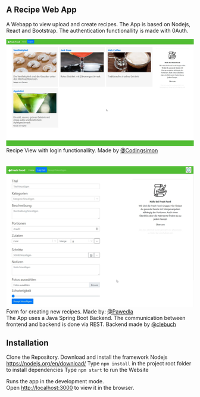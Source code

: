 ## A Recipe Web App
A Webapp to view upload and create recipes. The App is based on Nodejs, React and Bootstrap. The authentication functionallity is made with 0Auth.

![alt text](image.jpg)
Recipe View with login functionallity. Made by [@Codingsimon](https://github.com/Codingsimon)
<br>
<br>
<br>
![alt text](recipe-app-form.jpg)
Form for creating new recipes. Made by: [@Pawedla](https://github.com/Pawedla)
<br>
The App uses a Java Spring Boot Backend. The communication between frontend and backend is done via REST. Backend made by [@clebuch](https://github.com/clebuch)

## Installation
Clone the Repository.
Download and install the framework Nodejs https://nodejs.org/en/download/
Type `npm install` in the project root folder to install dependencies
Type `npm start` to run the Website

Runs the app in the development mode.\
Open [http://localhost:3000](http://localhost:3000) to view it in the browser.
